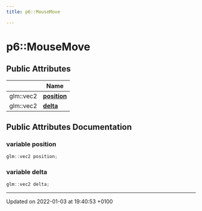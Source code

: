 ```yaml
---
title: p6::MouseMove

---
```


# p6::MouseMove





## Public Attributes

|                | Name           |
| -------------- | -------------- |
| glm::vec2 | **[position](/api/Classes/structp6_1_1_mouse_move#variable-position)**  |
| glm::vec2 | **[delta](/api/Classes/structp6_1_1_mouse_move#variable-delta)**  |

## Public Attributes Documentation

### variable position

```cpp
glm::vec2 position;
```


### variable delta

```cpp
glm::vec2 delta;
```


-------------------------------

Updated on 2022-01-03 at 19:40:53 +0100